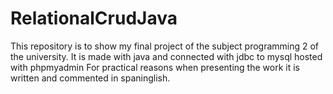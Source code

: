 # RelationalCrudJava
  This repository is to show my final project of the subject programming 2 of the university. It is made with java and connected with jdbc to mysql hosted with phpmyadmin
  For practical reasons when presenting the work it is written and commented in spaninglish.
